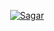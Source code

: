 <p align="center">
<a href="https://t.me/GHOSTRADHA"> <img src="https://img.shields.io/badge/Radha-darkred?style=for-the-badge&logo=github" alt="Sagar" /> </a>
</p>

